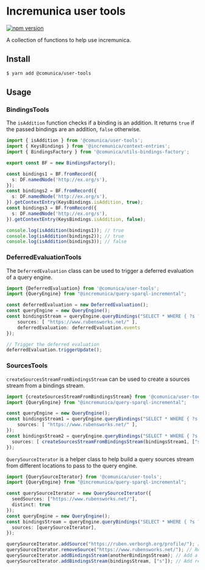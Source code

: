 # Incremunica user tools

[![npm version](https://badge.fury.io/js/@incremunica%2Fuser-tools.svg)](https://badge.fury.io/js/@incremunica%2Fuser-tools)

A collection of functions to help use incremunica.

## Install

```bash
$ yarn add @comunica/user-tools
```

## Usage

### BindingsTools
The `isAddition` function checks if a binding is an addition. It returns `true` if the passed bindings are an addition, `false` otherwise.
```typescript
import { isAddition } from '@comunica/user-tools';
import { KeysBindings } from '@incremunica/context-entries';
import { BindingsFactory } from '@comunica/utils-bindings-factory';

export const BF = new BindingsFactory();

const bindings1 = BF.fromRecord({
  s: DF.namedNode('http://ex.org/s'),
});
const bindings2 = BF.fromRecord({
  s: DF.namedNode('http://ex.org/s'),
}).getContextEntry(KeysBindings.isAddition, true);
const bindings3 = BF.fromRecord({
  s: DF.namedNode('http://ex.org/s'),
}).getContextEntry(KeysBindings.isAddition, false);

console.log(isAddition(bindings1)); // true
console.log(isAddition(bindings2)); // true
console.log(isAddition(bindings3)); // false
```

### DeferredEvaluationTools
The `DeferredEvaluation` class can be used to trigger a deferred evaluation of a query engine.
```typescript
import {DeferredEvaluation} from '@comunica/user-tools';
import {QueryEngine} from "@incremunica/query-sparql-incremental";

const deferredEvaluation = new DeferredEvaluation();
const queryEngine = new QueryEngine();
const bindingsStream = queryEngine.queryBindings("SELECT * WHERE { ?s ?p ?o }", {
    sources: [ "https://www.rubensworks.net/" ],
    deferredEvaluation: deferredEvaluation.events
});

// Trigger the deferred evaluation
deferredEvaluation.triggerUpdate();
```

### SourcesTools
`createSourcesStreamFromBindingsStream` can be used to create a sources stream from a bindings stream.
```typescript
import {createSourcesStreamFromBindingsStream} from '@comunica/user-tools';
import {QueryEngine} from "@incremunica/query-sparql-incremental";

const queryEngine = new QueryEngine();
const bindingsStream1 = queryEngine.queryBindings("SELECT * WHERE { ?s ?p ?o }", {
    sources: [ "https://www.rubensworks.net/" ],
});
const bindingsStream2 = queryEngine.queryBindings("SELECT * WHERE { ?s ?p ?o }", {
  sources: [ createSourcesStreamFromBindingsStream(bindingsStream1, ["s"]) ],
});
```
`QuerySourceIterator` is a helper class to help build a query sources stream from different locations to pass to the query engine.
```typescript
import {QuerySourceIterator} from '@comunica/user-tools';
import {QueryEngine} from "@incremunica/query-sparql-incremental";

const querySourceIterator = new QuerySourceIterator({
  seedSources: ["https://www.rubensworks.net/"],
  distinct: true
});
const queryEngine = new QueryEngine();
const bindingsStream = queryEngine.queryBindings("SELECT * WHERE { ?s ?p ?o }", {
  sources: [querySourceIterator],
});

querySourceIterator.addSource("https://ruben.verborgh.org/profile/"); // Add a source
querySourceIterator.removeSource("https://www.rubensworks.net/"); // Remove a source
querySourceIterator.addBindingsStream(anotherBindingsStream); // Add a bindings stream
querySourceIterator.addBindingsStream(bindingsStream, ["s"]); // Add results from the same bindingsStream
```
